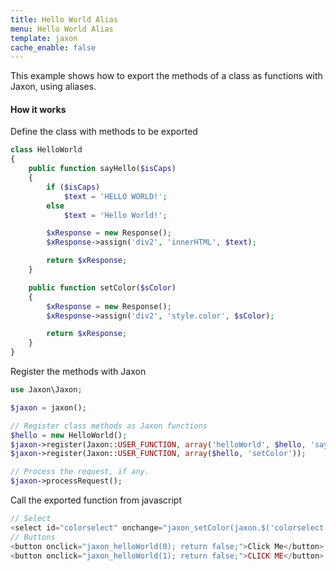 ```yaml
---
title: Hello World Alias
menu: Hello World Alias
template: jaxon
cache_enable: false
---
```


This example shows how to export the methods of a class as functions with Jaxon, using aliases.

#### How it works

Define the class with methods to be exported

```php
class HelloWorld
{
    public function sayHello($isCaps)
    {
        if ($isCaps)
            $text = 'HELLO WORLD!';
        else
            $text = 'Hello World!';

        $xResponse = new Response();
        $xResponse->assign('div2', 'innerHTML', $text);

        return $xResponse;
    }

    public function setColor($sColor)
    {
        $xResponse = new Response();
        $xResponse->assign('div2', 'style.color', $sColor);

        return $xResponse;
    }
}
```

Register the methods with Jaxon

```php
use Jaxon\Jaxon;

$jaxon = jaxon();

// Register class methods as Jaxon functions
$hello = new HelloWorld();
$jaxon->register(Jaxon::USER_FUNCTION, array('helloWorld', $hello, 'sayHello'));
$jaxon->register(Jaxon::USER_FUNCTION, array($hello, 'setColor'));

// Process the request, if any.
$jaxon->processRequest();
```

Call the exported function from javascript

```php
// Select
<select id="colorselect" onchange="jaxon_setColor(jaxon.$('colorselect').value); return false;"></select>
// Buttons
<button onclick="jaxon_helloWorld(0); return false;">Click Me</button>
<button onclick="jaxon_helloWorld(1); return false;">CLICK ME</button>
```
